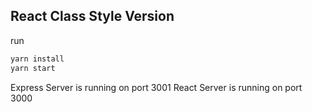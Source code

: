## React Class Style Version

run
```bash
yarn install
yarn start
```

Express Server is running on port 3001
React Server is running on port 3000